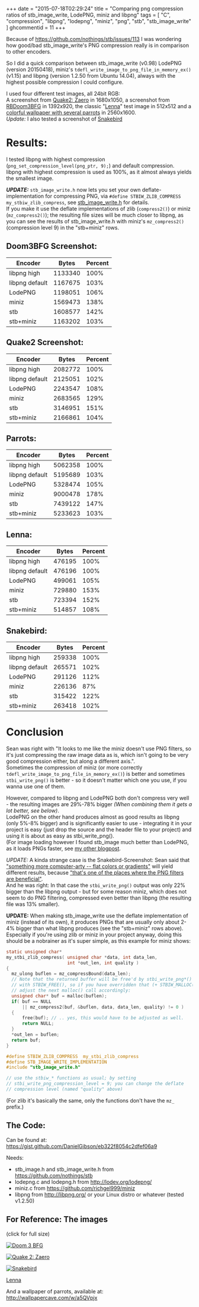 +++
date = "2015-07-18T02:29:24"
title = "Comparing png compression ratios of stb_image_write, LodePNG, miniz and libpng"
tags = [ "C", "compression", "libpng", "lodepng", "miniz", "png", "stb", "stb_image_write" ]
ghcommentid = 11
+++

Because of https://github.com/nothings/stb/issues/113 I was wondering how good/bad
stb_image_write's PNG compression really is in comparison to other encoders.

So I did a quick comparison between stb_image_write (v0.98) LodePNG (version 20150418),
miniz's `tdefl_write_image_to_png_file_in_memory_ex()` (v1.15) and libpng (version 1.2.50
from Ubuntu 14.04), always with the highest possible compression I could configure.

<!--more-->

I used four different test images, all 24bit RGB:  
A screenshot from <a href="https://github.com/yquake2/zaero">Quake2: Zaero</a> in 1680x1050,
a screenshot from <a href="https://github.com/RobertBeckebans/RBDOOM-3-BFG/">RBDoom3BFG</a> in 1392x920,
the classic "<a href="https://en.wikipedia.org/wiki/Lenna">Lenna</a>" test image in 512x512
and a <a href="http://wallpapercave.com/w/a5QVpjx">colorful wallpaper with several parrots</a> in 2560x1600.  
*Update:* I also tested a screenshot of <a href="http://snakebird.noumenongames.com/">Snakebird</a>

# Results:

I tested libpng with highest compression (`png_set_compression_level(png_ptr, 9);`) and default compression.  
libpng with highest compression is used as 100%, as it almost always yields the smallest image.

**_UPDATE:_** `stb_image_write.h` now lets you set your own deflate-implementation for compressing PNG,
via `#define STBIW_ZLIB_COMPRESS my_stbiw_zlib_compress`,
see [stb_image_write.h](https://github.com/nothings/stb/blob/master/stb_image_write.h) for details.  
If you make it use the deflate implementations of zlib (`compress2()`) or miniz (`mz_compress2()`);
the resulting file sizes will be much closer to libpng, as you can see the results of
stb_image_write.h with miniz's `mz_compress2()` (compression level 9) in the "stb+miniz" rows.

## Doom3BFG Screenshot:

Encoder        | Bytes   | Percent
---------------|---------|--------
libpng high    | 1133340 | 100%
libpng default | 1167675 | 103%
LodePNG        | 1198051 | 106%
miniz          | 1569473 | 138%
stb            | 1608577 | 142%
stb+miniz      | 1163202 | 103%

## Quake2 Screenshot:

Encoder        | Bytes   | Percent
---------------|---------|--------
libpng high    | 2082772 | 100%
libpng default | 2125051 | 102%
LodePNG        | 2243547 | 108%
miniz          | 2683565 | 129%
stb            | 3146951 | 151%
stb+miniz      | 2166861 | 104%

## Parrots:

Encoder        | Bytes   | Percent
---------------|---------|--------
libpng high    | 5062358 | 100%
libpng default | 5195689 | 103%
LodePNG        | 5328474 | 105%
miniz          | 9000478 | 178%
stb            | 7439122 | 147%
stb+miniz      | 5233623 | 103%

## Lenna:

Encoder        | Bytes  | Percent
---------------|--------|--------
libpng high    | 476195 | 100%
libpng default | 476196 | 100%
LodePNG        | 499061 | 105%
miniz          | 729880 | 153%
stb            | 723394 | 152%
stb+miniz      | 514857 | 108%

## Snakebird:

Encoder        | Bytes  | Percent
---------------|--------|--------
libpng high    | 259338 | 100%
libpng default | 265571 | 102%
LodePNG        | 291126 | 112%
miniz          | 226136 | 87%
stb            | 315422 | 122%
stb+miniz      | 263418 | 102%

# Conclusion

Sean was right with "It looks to me like the miniz doesn't use PNG filters, 
so it's just compressing the raw image data as is, which isn't going to be
very good compression either, but along a different axis.".  
Sometimes the compression of miniz (or more correctly `tdefl_write_image_to_png_file_in_memory_ex()`)
is better and sometimes `stbi_write_png()` is better - so it doesn't matter 
which one you use, if you wanna use one of them.

However, compared to libpng and LodePNG both don't compress very well - 
the resulting images are 29%-78% bigger *(When combining them it gets a lot better, see below)*.  
LodePNG on the other hand produces almost as good results as libpng (only 5%-8% bigger)
and is significantly easier to use - integrating it in your project is easy
(just drop the source and the header file to your project) and using it 
is about as easy as stbi_write_png().  
(For image loading however I found stb_image much better than LodePNG,
as it loads PNGs faster, see
[my other blogpost](/2015/03/23/comparing-performance-stb_image-vs-libjpeg-turbo-libpng-and-lodepng/).

*UPDATE:* A kinda strange case is the Snakebird-Screenshot: Sean said that
["something more computer-arty -- flat colors or gradients"](https://twitter.com/nothings/status/622310841564577797)
will yield different results, because
["that's one of the places where the PNG filters are beneficial"](https://twitter.com/nothings/status/622310939426078720).  
And he was right: In that case the `stbi_write_png()` output was only 22% bigger
than the libpng output - but for some reason miniz, which does not seem to
do PNG filtering, compressed even better than libpng (the resulting file was 13% smaller).

**UPDATE:** When making stb_image_write use the deflate implementation of miniz
(instead of its own), it produces PNGs that are usually only about 2-4% bigger than
what libpng produces (see the "stb+miniz" rows above).
Especially if you're using zlib or miniz in your project anyway, doing this should
be a nobrainer as it's super simple, as this example for miniz shows:

```c
static unsigned char*
my_stbi_zlib_compress( unsigned char *data, int data_len,
                       int *out_len, int quality )
{
  mz_ulong buflen = mz_compressBound(data_len);
  // Note that the returned buffer will be free'd by stbi_write_png*()
  // with STBIW_FREE(), so if you have overridden that (+ STBIW_MALLOC()),
  // adjust the next malloc() call accordingly:
  unsigned char* buf = malloc(buflen);
  if( buf == NULL
      || mz_compress2(buf, &buflen, data, data_len, quality) != 0 )
  {
      free(buf); // .. yes, this would have to be adjusted as well.
      return NULL;
  }
  *out_len = buflen;
  return buf;
}

#define STBIW_ZLIB_COMPRESS  my_stbi_zlib_compress
#define STB_IMAGE_WRITE_IMPLEMENTATION
#include "stb_image_write.h"

// use the stbiw_* functions as usual; by setting
// stbi_write_png_compression_level = 9; you can change the deflate
// compression level (named "quality" above)
```

(For zlib it's basically the same, only the functions don't have the `mz_` prefix.)

## The Code:

Can be found at: https://gist.github.com/DanielGibson/eb322f8054c2dfef06a9

Needs:

 *  stb_image.h and stb_image_write.h from https://github.com/nothings/stb
 *  lodepng.c and lodepng.h from http://lodev.org/lodepng/
 *  miniz.c from https://github.com/richgel999/miniz
 *  libpng from http://libpng.org/ or your Linux distro or whatever (tested v1.2.50)

## For Reference: The images

(click for full size)

[![Doom 3 BFG](/images/d3bfg_libpng-small.png)](/images/d3bfg_libpng.png)

[![Quake 2: Zaero](/images/q2_libpng-small.png)](/images/q2_libpng.png)

[![Snakebird](/images/snakebird2_libpng-small.png)](/images/snakebird2_libpng.png)

[Lenna](https://en.wikipedia.org/wiki/Lenna)

And a wallpaper of parrots, available at:
http://wallpapercave.com/w/a5QVpjx 


